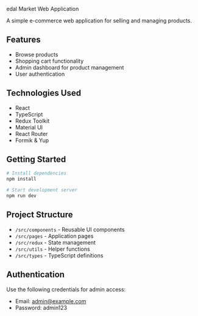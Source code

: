 edal Market Web Application

A simple e-commerce web application for selling and managing products.

## Features

- Browse products
- Shopping cart functionality
- Admin dashboard for product management
- User authentication

## Technologies Used

- React
- TypeScript
- Redux Toolkit
- Material UI
- React Router
- Formik & Yup

## Getting Started

```bash
# Install dependencies
npm install

# Start development server
npm run dev
```

## Project Structure

- `/src/components` - Reusable UI components
- `/src/pages` - Application pages
- `/src/redux` - State management
- `/src/utils` - Helper functions
- `/src/types` - TypeScript definitions

## Authentication

Use the following credentials for admin access:
- Email: admin@example.com
- Password: admin123